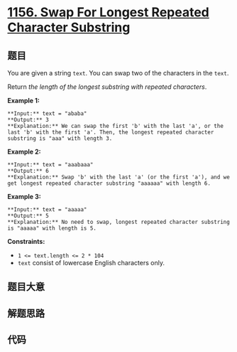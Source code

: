 # [1156. Swap For Longest Repeated Character Substring](https://leetcode.com/problems/swap-for-longest-repeated-character-substring)

## 题目

You are given a string `text`. You can swap two of the characters in the
`text`.

Return _the length of the longest substring with repeated characters_.



**Example 1:**

    
    
    **Input:** text = "ababa"
    **Output:** 3
    **Explanation:** We can swap the first 'b' with the last 'a', or the last 'b' with the first 'a'. Then, the longest repeated character substring is "aaa" with length 3.
    

**Example 2:**

    
    
    **Input:** text = "aaabaaa"
    **Output:** 6
    **Explanation:** Swap 'b' with the last 'a' (or the first 'a'), and we get longest repeated character substring "aaaaaa" with length 6.
    

**Example 3:**

    
    
    **Input:** text = "aaaaa"
    **Output:** 5
    **Explanation:** No need to swap, longest repeated character substring is "aaaaa" with length is 5.
    



**Constraints:**

  * `1 <= text.length <= 2 * 104`
  * `text` consist of lowercase English characters only.


## 题目大意

## 解题思路

## 代码

```javascript

```
